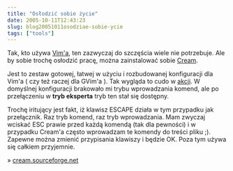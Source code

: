 ```yaml
---
title: "Osłodzić sobie życie"
date: 2005-10-11T12:43:23
slug: blog20051011osodziae-sobie-ycie
tags: ["tools"]
---
```

<html><body><p>Tak, kto używa <a href="http://www.vim.org/">Vim'a</a>, ten zazwyczaj do szczęścia wiele nie potrzebuje. Ale by sobie trochę osłodzić pracę, można zainstalować sobie <a href="http://cream.sourceforge.net/">Cream</a>.</p>
<p>Jest to zestaw gotowej, łatwej w użyciu i rozbudowanej konfiguracji dla Vim'a ( czy też raczej dla GVim'a ). Tak wygląda to cudo w <a href="http://cream.sourceforge.net/screenshots.html">akcji</a>. W domyślnej konfiguracji brakowało mi trybu wprowadzania komend, ale po przełączeniu w <strong>tryb eksperta</strong> tryb ten stał się dostępny.</p>

<p>Trochę iritujący jest fakt, iż klawisz ESCAPE działa w tym przypadku jak przełącznik. Raz tryb komend, raz tryb wprowadzania. Mam zwyczaj wciskać ESC prawie przed każdą komendą (tak dla pewności) i w przypadku Cream'a często wprowadzam te komendy do treści pliku ;). Zapewne można zmienić przypisania klawiszy i będzie OK. Poza tym używa się całkiem przyjemnie.</p>

<p> » <a href="http://cream.sourceforge.net/">cream.sourceforge.net</a></p></body></html>